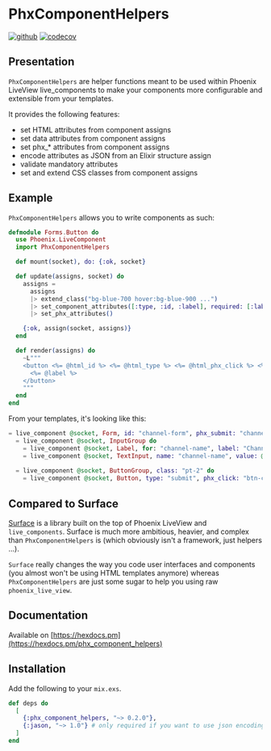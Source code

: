 # PhxComponentHelpers

[![github](https://github.com/cblavier/phx_component_helpers/actions/workflows/elixir.yml/badge.svg)](https://github.com/cblavier/phx_component_helpers/actions/workflows/elixir.yml)
[![codecov](https://codecov.io/gh/cblavier/phx_component_helpers/branch/main/graph/badge.svg)](https://codecov.io/gh/cblavier/phx_component_helpers)

## Presentation

`PhxComponentHelpers` are helper functions meant to be used within Phoenix LiveView live_components to make your components more configurable and extensible
from your templates.

It provides the following features:

 * set HTML attributes from component assigns
 * set data attributes from component assigns
 * set phx_* attributes from component assigns
 * encode attributes as JSON from an Elixir structure assign
 * validate mandatory attributes
 * set and extend CSS classes from component assigns

## Example

`PhxComponentHelpers` allows you to write components as such:

```elixir
defmodule Forms.Button do
  use Phoenix.LiveComponent
  import PhxComponentHelpers

  def mount(socket), do: {:ok, socket}

  def update(assigns, socket) do
    assigns =
      assigns
      |> extend_class("bg-blue-700 hover:bg-blue-900 ...")
      |> set_component_attributes([:type, :id, :label], required: [:label])
      |> set_phx_attributes()

    {:ok, assign(socket, assigns)}
  end

  def render(assigns) do
    ~L"""
    <button <%= @html_id %> <%= @html_type %> <%= @html_phx_click %> <%= @html_class %>>
      <%= @label %>
    </button>
    """
  end
end
```

From your templates, it's looking like this:

```elixir
= live_component @socket, Form, id: "channel-form", phx_submit: "channel-form", class: "divide-none" do
  = live_component @socket, InputGroup do
    = live_component @socket, Label, for: "channel-name", label: "Channel name"
    = live_component @socket, TextInput, name: "channel-name", value: @channel.name
    
  = live_component @socket, ButtonGroup, class: "pt-2" do
    = live_component @socket, Button, type: "submit", phx_click: "btn-click", label: "Save"
```

## Compared to Surface

[Surface](https://github.com/surface-ui/surface) is a library built on the top of Phoenix LiveView and `live_components`. Surface is much more ambitious, heavier, and complex than `PhxComponentHelpers` is (which obviously isn't a framework, just helpers ...).

`Surface` really changes the way you code user interfaces and components (you almost won't be using HTML templates anymore) whereas `PhxComponentHelpers` are just some sugar to help you using raw `phoenix_live_view`.


## Documentation

Available on [https://hexdocs.pm](https://hexdocs.pm/phx_component_helpers)

## Installation

Add the following to your `mix.exs`.


```elixir
def deps do
  [
    {:phx_component_helpers, "~> 0.2.0"},
    {:jason, "~> 1.0"} # only required if you want to use json encoding options
  ]
end
```

